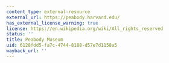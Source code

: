 ```yaml
---
content_type: external-resource
external_url: https://peabody.harvard.edu/
has_external_license_warning: true
license: https://en.wikipedia.org/wiki/All_rights_reserved
status: ''
title: Peabody Museum
uid: 6128fdd5-fa7c-4744-8188-d57e7d1158a5
wayback_url: ''
---
```

